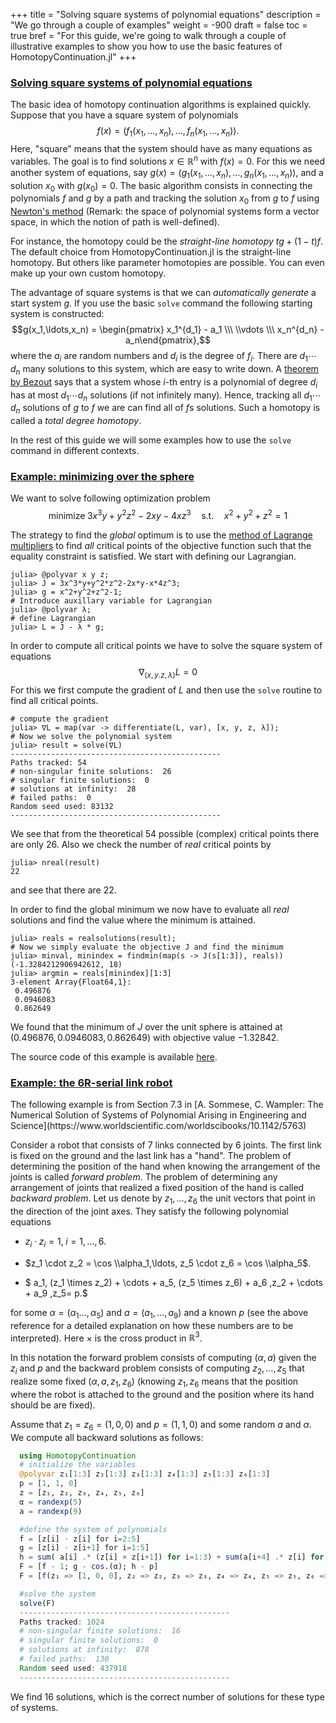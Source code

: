 +++
title = "Solving square systems of polynomial equations"
description = "We go through a couple of examples"
weight = -900
draft = false
toc = true
bref = "For this guide, we're going to walk through a couple of illustrative examples to show you how to use the basic features of HomotopyContinuation.jl"
+++

<h3 class="section-head" id="intro1"><a href="#intro1">Solving square systems of polynomial equations</a></h3>

The basic idea of homotopy continuation algorithms is explained quickly. Suppose that you have a square system of polynomials $$f(x)=(f_1(x_1,\ldots,x_n),\ldots,f_n(x_1,\ldots,x_n)).$$ Here, "square" means that the system should have as many equations as variables. The goal is to find solutions $x\in \mathbb{R}^n$ with $f(x)=0$. For this we need another system of equations, say $g(x)=(g_1(x_1,\ldots,x_n),\ldots,g_n(x_1,\ldots,x_n))$, and a solution $x_0$ with $g(x_0)=0$. The basic algorithm consists in connecting the polynomials $f$ and $g$ by a path and tracking the solution $x_0$ from $g$ to $f$ using [Newton's method](https://en.wikipedia.org/wiki/Newton%27s_method) (Remark: the space of polynomial systems form a vector space, in which the notion of path is well-defined).

For instance, the homotopy could be the *straight-line homotopy* $tg + (1-t)f$. The default choice from HomotopyContinuation.jl is the straight-line homotopy. But others like parameter homotopies are possible. You can even make up your own custom homotopy.

The advantage of square systems is that we can *automatically generate* a start system $g$. If you use the basic `solve` command the following starting system is constructed:
  $$g(x_1,\ldots,x_n) = \begin{pmatrix} x_1^{d_1} - a_1 \\\ \\vdots \\\  x_n^{d_n} - a_n\end{pmatrix},$$
where the $a_i$ are random numbers and $d_i$ is the degree of $f_i$. There are $d_1\cdots d_n$ many solutions to this system, which are easy to write down. A [theorem by Bezout](https://en.wikipedia.org/wiki/Bézout%27s_theorem#Intersection_multiplicity) says that a system whose $i$-th entry is a polynomial of degree $d_i$ has at most $d_1\cdots d_n$ solutions (if not infinitely many). Hence, tracking all $d_1\cdots d_n$ solutions of $g$ to $f$ we are can find all of $f\text{s}$ solutions. Such a homotopy is called a *total degree homotopy*.

In the rest of this guide we will some examples how to use the `solve` command in different contexts.


<h3 class="section-head" id="h-lagrangian"><a href="#h-lagrangian">Example: minimizing over the sphere</a></h3>

We want to solve following optimization problem
$$\text{minimize} \; 3x^3y+y^2z^2-2xy-4xz^3 \quad \text{s.t.} \quad x^2+y^2+z^2=1$$

The strategy to find the *global* optimum is to use the [method of Lagrange multipliers](https://en.wikipedia.org/wiki/Lagrange_multiplier)
to find *all* critical points of the objective function such that the equality constraint is satisfied.
We start with defining our Lagrangian.
```julia-repl
julia> @polyvar x y z;
julia> J = 3x^3*y+y^2*z^2-2x*y-x*4z^3;
julia> g = x^2+y^2+z^2-1;
# Introduce auxillary variable for Lagrangian
julia> @polyvar λ;
# define Lagrangian
julia> L = J - λ * g;
```

In order to compute all critical points we have to solve the square system of equations
$$\nabla_{(x,y.z,\lambda)}L = 0$$
For this we first compute the gradient of $L$ and then use the `solve` routine to find all critical points.
```julia-repl
# compute the gradient
julia> ∇L = map(var -> differentiate(L, var), [x, y, z, λ]);
# Now we solve the polynomial system
julia> result = solve(∇L)
-----------------------------------------------
Paths tracked: 54
# non-singular finite solutions:  26
# singular finite solutions:  0
# solutions at infinity:  28
# failed paths:  0
Random seed used: 83132
-----------------------------------------------
```
We see that from the theoretical 54 possible (complex) critical points there are only 26.
Also we check the number of *real* critical points by
```julia-repl
julia> nreal(result)
22
```
and see that there are 22.

In order to find the global minimum we now have to evaluate all *real* solutions and find the value where the minimum is attained.
```julia-repl
julia> reals = realsolutions(result);
# Now we simply evaluate the objective J and find the minimum
julia> minval, minindex = findmin(map(s -> J(s[1:3]), reals))
(-1.3284212906942612, 18)
julia> argmin = reals[minindex][1:3]
3-element Array{Float64,1}:
 0.496876
 0.0946083
 0.862649
```
We found that the minimum of $J$ over the unit sphere is attained at $(0.496876, 0.0946083, 0.862649)$ with objective value $-1.32842$.

The source code of this example is available [here](https://github.com/JuliaHomotopyContinuation/HomotopyContinuation.jl/blob/master/examples/minimization.jl).


<h3 class="section-head" id="h-lagrangian"><a href="#h-lagrangian">Example: the 6R-serial link robot</a></h3>
The following example is from Section 7.3 in [A. Sommese, C. Wampler: The Numerical Solution of Systems of Polynomial Arising in Engineering and Science](https://www.worldscientific.com/worldscibooks/10.1142/5763)

Consider a robot that consists of 7 links connected by 6 joints. The first link is fixed on the ground and the last link has a "hand". The problem of determining the position of the hand when knowing the arrangement of the joints is called  *forward problem*. The problem of determining any arrangement of joints that realized a fixed position of the hand is called *backward problem*. Let us denote by $z_1,\ldots,z_6$ the unit vectors that point in the direction of the joint axes.  They satisfy the following polynomial equations

* $z_i \cdot z_i = 1,\; i=1,\ldots,6.$

* $z_1 \cdot z_2 = \cos \\alpha_1,\ldots, z_5 \cdot z_6 = \cos \\alpha_5$.

* $ a_1\, (z_1 \times z_2) + \cdots + a_5\, (z_5 \times z_6) + a_6 \,z_2 + \cdots + a_9  \,z_5= p.$

for some $\alpha=(\alpha_1\ldots, \alpha_5)$ and $a=(a_1,\ldots,a_9)$ and a known $p$ (see the above reference for a detailed explanation on how these numbers are to be interpreted). Here $\times$ is the cross product in $\mathbb{R}^3$.

In this notation the forward problem consists of computing $(\alpha,a)$ given the $z_i$ and $p$ and the backward problem consists of computing  $z_2,\ldots,z_5$ that realize some fixed $(\alpha,a,z_1,z_6)$ (knowing $z_1,z_6$ means that the position where the robot is attached to the ground  and the position where its hand should be are fixed).

Assume that $z_1 = z_6 = (1,0,0)$ and $p=(1,1,0)$ and some random $a$ and $\alpha$. We compute all backward solutions as follows:
```julia
  using HomotopyContinuation
  # initialize the variables
  @polyvar z₁[1:3] z₂[1:3] z₃[1:3] z₄[1:3] z₅[1:3] z₆[1:3]
  p = [1, 1, 0]
  z = [z₁, z₂, z₃, z₄, z₅, z₆]
  α = randexp(5)
  a = randexp(9)

  #define the system of polynomials
  f = [z[i] ⋅ z[i] for i=2:5]
  g = [z[i] ⋅ z[i+1] for i=1:5]
  h = sum( a[i] .* (z[i] × z[i+1]) for i=1:3) + sum(a[i+4] .* z[i] for i=2:5)
  F = [f - 1; g - cos.(α); h - p]
  F = [f(z₁ => [1, 0, 0], z₂ => z₂, z₃ => z₃, z₄ => z₄, z₅ => z₅, z₆ => [1,0,0]) for f in F]

  #solve the system
  solve(F)
  -----------------------------------------------
  Paths tracked: 1024
  # non-singular finite solutions:  16
  # singular finite solutions:  0
  # solutions at infinity:  878
  # failed paths:  130
  Random seed used: 437918
  -----------------------------------------------
```
We find 16 solutions, which is the correct number of solutions for these type of systems.
